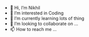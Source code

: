 - 👋 Hi, I’m Nikhil
- 👀 I’m interested in Coding
- 🌱 I’m currently learning lots of thing
- 💞️ I’m looking to collaborate on ...
- 📫 How to reach me ...

<!---
nikhil0028/nikhil0028 is a ✨ special ✨ repository because its `README.md` (this file) appears on your GitHub profile.
You can click the Preview link to take a look at your changes.
--->
